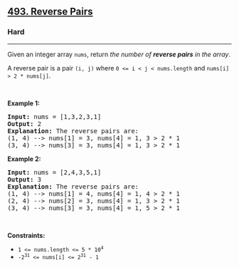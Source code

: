 <h2><a href="https://leetcode.com/problems/reverse-pairs/">493. Reverse Pairs</a></h2><h3>Hard</h3><hr><div><p>Given an integer array <code>nums</code>, return <em>the number of <strong>reverse pairs</strong> in the array</em>.</p>

<p>A reverse pair is a pair <code>(i, j)</code> where <code>0 &lt;= i &lt; j &lt; nums.length</code> and <code>nums[i] &gt; 2 * nums[j]</code>.</p>

<p>&nbsp;</p>
<p><strong>Example 1:</strong></p>

<pre><strong>Input:</strong> nums = [1,3,2,3,1]
<strong>Output:</strong> 2
<strong>Explanation:</strong> The reverse pairs are:
(1, 4) --&gt; nums[1] = 3, nums[4] = 1, 3 &gt; 2 * 1
(3, 4) --&gt; nums[3] = 3, nums[4] = 1, 3 &gt; 2 * 1
</pre>

<p><strong>Example 2:</strong></p>

<pre><strong>Input:</strong> nums = [2,4,3,5,1]
<strong>Output:</strong> 3
<strong>Explanation:</strong> The reverse pairs are:
(1, 4) --&gt; nums[1] = 4, nums[4] = 1, 4 &gt; 2 * 1
(2, 4) --&gt; nums[2] = 3, nums[4] = 1, 3 &gt; 2 * 1
(3, 4) --&gt; nums[3] = 3, nums[4] = 1, 5 &gt; 2 * 1
</pre>

<p>&nbsp;</p>
<p><strong>Constraints:</strong></p>

<ul>
	<li><code>1 &lt;= nums.length &lt;= 5 * 10<sup>4</sup></code></li>
	<li><code>-2<sup>31</sup> &lt;= nums[i] &lt;= 2<sup>31</sup> - 1</code></li>
</ul>
</div>